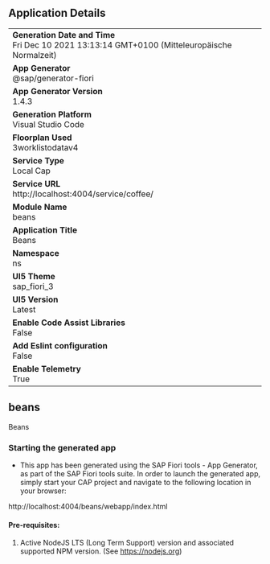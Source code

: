 ## Application Details
|               |
| ------------- |
|**Generation Date and Time**<br>Fri Dec 10 2021 13:13:14 GMT+0100 (Mitteleuropäische Normalzeit)|
|**App Generator**<br>@sap/generator-fiori|
|**App Generator Version**<br>1.4.3|
|**Generation Platform**<br>Visual Studio Code|
|**Floorplan Used**<br>3worklistodatav4|
|**Service Type**<br>Local Cap|
|**Service URL**<br>http://localhost:4004/service/coffee/
|**Module Name**<br>beans|
|**Application Title**<br>Beans|
|**Namespace**<br>ns|
|**UI5 Theme**<br>sap_fiori_3|
|**UI5 Version**<br>Latest|
|**Enable Code Assist Libraries**<br>False|
|**Add Eslint configuration**<br>False|
|**Enable Telemetry**<br>True|

## beans

Beans

### Starting the generated app

-   This app has been generated using the SAP Fiori tools - App Generator, as part of the SAP Fiori tools suite.  In order to launch the generated app, simply start your CAP project and navigate to the following location in your browser:

http://localhost:4004/beans/webapp/index.html

#### Pre-requisites:

1. Active NodeJS LTS (Long Term Support) version and associated supported NPM version.  (See https://nodejs.org)


